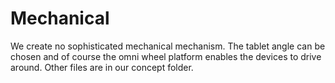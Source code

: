 # Mechanical

We create no sophisticated mechanical mechanism. The tablet angle can be chosen and of course the omni wheel platform enables the devices to drive around. Other files are in our concept folder.
